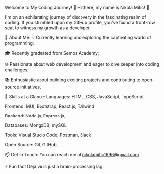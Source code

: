 Welcome to My Coding Journey! 🚀
Hi there, my name is Nikola Mitic! 👋

I'm on an exhilarating journey of discovery in the fascinating realm of coding. If you stumbled upon my GitHub profile, you've found a front-row seat to witness my growth as a developer.

🌱 About Me:
💡 Currently learning and exploring the captivating world of programming;

🎓 Recently graduated from Semos Academy;

🌐 Passionate about web development and eager to dive deeper into coding challenges;

📚 Enthusiastic about building exciting projects and contributing to open-source initiatives.

🔧 Skills at a Glance:
Languages: HTML, CSS, JavaScript, TypeScript

Frontend: MUI, Bootstrap, React.js, Tailwind

Backend: Node.js, Express.js, 

Databases: MongoDB, mySQL

Tools: Visual Studio Code, Postman, Slack

Open Source: Git, GitHub,

📫 Get in Touch:
You can reach me at nikolamitic1696@gmail.com

⚡️ Fun fact Déjà vu is just a brain-processing lag.
